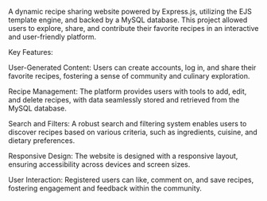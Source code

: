 A dynamic recipe sharing website powered by Express.js, utilizing the EJS template engine, and backed by a MySQL database. This project allowed users to explore, share, and contribute their favorite recipes in an interactive and user-friendly platform.

Key Features:

User-Generated Content: Users can create accounts, log in, and share their favorite recipes, fostering a sense of community and culinary exploration.

Recipe Management: The platform provides users with tools to add, edit, and delete recipes, with data seamlessly stored and retrieved from the MySQL database.

Search and Filters: A robust search and filtering system enables users to discover recipes based on various criteria, such as ingredients, cuisine, and dietary preferences.

Responsive Design: The website is designed with a responsive layout, ensuring accessibility across devices and screen sizes.

User Interaction: Registered users can like, comment on, and save recipes, fostering engagement and feedback within the community.
